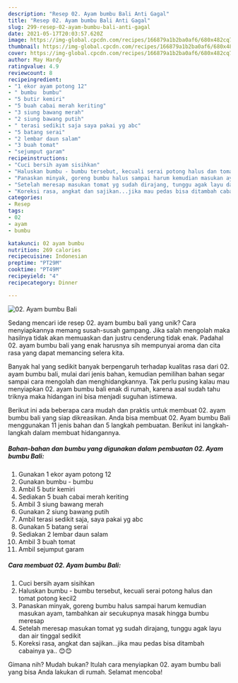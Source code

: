 ```yaml
---
description: "Resep 02. Ayam bumbu Bali Anti Gagal"
title: "Resep 02. Ayam bumbu Bali Anti Gagal"
slug: 299-resep-02-ayam-bumbu-bali-anti-gagal
date: 2021-05-17T20:03:57.620Z
image: https://img-global.cpcdn.com/recipes/166879a1b2ba0af6/680x482cq70/02-ayam-bumbu-bali-foto-resep-utama.jpg
thumbnail: https://img-global.cpcdn.com/recipes/166879a1b2ba0af6/680x482cq70/02-ayam-bumbu-bali-foto-resep-utama.jpg
cover: https://img-global.cpcdn.com/recipes/166879a1b2ba0af6/680x482cq70/02-ayam-bumbu-bali-foto-resep-utama.jpg
author: May Hardy
ratingvalue: 4.9
reviewcount: 8
recipeingredient:
- "1 ekor ayam potong 12"
- " bumbu  bumbu"
- "5 butir kemiri"
- "5 buah cabai merah keriting"
- "3 siung bawang merah"
- "2 siung bawang putih"
- " terasi sedikit saja saya pakai yg abc"
- "5 batang serai"
- "2 lembar daun salam"
- "3 buah tomat"
- "sejumput garam"
recipeinstructions:
- "Cuci bersih ayam sisihkan"
- "Haluskan bumbu - bumbu tersebut, kecuali serai potong halus dan tomat potong kecil2"
- "Panaskan minyak, goreng bumbu halus sampai harum kemudian masukan ayam, tambahkan air secukupnya masak hingga bumbu meresap"
- "Setelah meresap masukan tomat yg sudah dirajang, tunggu agak layu dan air tinggal sedikit"
- "Koreksi rasa, angkat dan sajikan...jika mau pedas bisa ditambah cabainya ya.. 😊😊"
categories:
- Resep
tags:
- 02
- ayam
- bumbu

katakunci: 02 ayam bumbu 
nutrition: 269 calories
recipecuisine: Indonesian
preptime: "PT29M"
cooktime: "PT49M"
recipeyield: "4"
recipecategory: Dinner

---
```



![02. Ayam bumbu Bali](https://img-global.cpcdn.com/recipes/166879a1b2ba0af6/680x482cq70/02-ayam-bumbu-bali-foto-resep-utama.jpg)

Sedang mencari ide resep 02. ayam bumbu bali yang unik? Cara menyiapkannya memang susah-susah gampang. Jika salah mengolah maka hasilnya tidak akan memuaskan dan justru cenderung tidak enak. Padahal 02. ayam bumbu bali yang enak harusnya sih mempunyai aroma dan cita rasa yang dapat memancing selera kita.



Banyak hal yang sedikit banyak berpengaruh terhadap kualitas rasa dari 02. ayam bumbu bali, mulai dari jenis bahan, kemudian pemilihan bahan segar sampai cara mengolah dan menghidangkannya. Tak perlu pusing kalau mau menyiapkan 02. ayam bumbu bali enak di rumah, karena asal sudah tahu triknya maka hidangan ini bisa menjadi suguhan istimewa.


Berikut ini ada beberapa cara mudah dan praktis untuk membuat 02. ayam bumbu bali yang siap dikreasikan. Anda bisa membuat 02. Ayam bumbu Bali menggunakan 11 jenis bahan dan 5 langkah pembuatan. Berikut ini langkah-langkah dalam membuat hidangannya.

<!--inarticleads1-->

##### Bahan-bahan dan bumbu yang digunakan dalam pembuatan 02. Ayam bumbu Bali:

1. Gunakan 1 ekor ayam potong 12
1. Gunakan  bumbu - bumbu
1. Ambil 5 butir kemiri
1. Sediakan 5 buah cabai merah keriting
1. Ambil 3 siung bawang merah
1. Gunakan 2 siung bawang putih
1. Ambil  terasi sedikit saja, saya pakai yg abc
1. Gunakan 5 batang serai
1. Sediakan 2 lembar daun salam
1. Ambil 3 buah tomat
1. Ambil sejumput garam




<!--inarticleads2-->

##### Cara membuat 02. Ayam bumbu Bali:

1. Cuci bersih ayam sisihkan
1. Haluskan bumbu - bumbu tersebut, kecuali serai potong halus dan tomat potong kecil2
1. Panaskan minyak, goreng bumbu halus sampai harum kemudian masukan ayam, tambahkan air secukupnya masak hingga bumbu meresap
1. Setelah meresap masukan tomat yg sudah dirajang, tunggu agak layu dan air tinggal sedikit
1. Koreksi rasa, angkat dan sajikan...jika mau pedas bisa ditambah cabainya ya.. 😊😊




Gimana nih? Mudah bukan? Itulah cara menyiapkan 02. ayam bumbu bali yang bisa Anda lakukan di rumah. Selamat mencoba!
